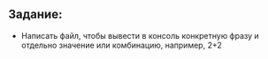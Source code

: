 ## Задание:
* Написать файл, чтобы вывести в консоль конкретную фразу и отдельно значение или комбинацию, например, 2+2
